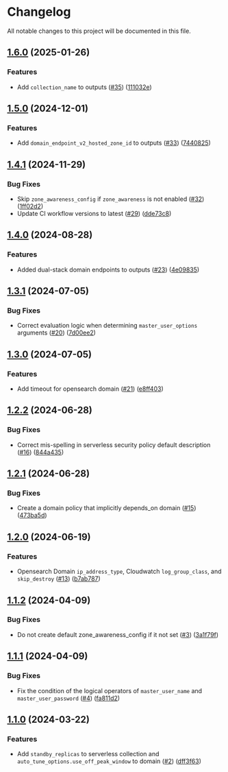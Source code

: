 # Changelog

All notable changes to this project will be documented in this file.

## [1.6.0](https://github.com/terraform-aws-modules/terraform-aws-opensearch/compare/v1.5.0...v1.6.0) (2025-01-26)


### Features

* Add `collection_name` to outputs ([#35](https://github.com/terraform-aws-modules/terraform-aws-opensearch/issues/35)) ([111032e](https://github.com/terraform-aws-modules/terraform-aws-opensearch/commit/111032e0f468b0201776a72dbe32e39c35e5ab1b))

## [1.5.0](https://github.com/terraform-aws-modules/terraform-aws-opensearch/compare/v1.4.1...v1.5.0) (2024-12-01)


### Features

* Add `domain_endpoint_v2_hosted_zone_id` to outputs ([#33](https://github.com/terraform-aws-modules/terraform-aws-opensearch/issues/33)) ([7440825](https://github.com/terraform-aws-modules/terraform-aws-opensearch/commit/744082557409584374db15bc1d71f412dbcd21e4))

## [1.4.1](https://github.com/terraform-aws-modules/terraform-aws-opensearch/compare/v1.4.0...v1.4.1) (2024-11-29)


### Bug Fixes

* Skip `zone_awareness_config` if `zone_awareness` is not enabled ([#32](https://github.com/terraform-aws-modules/terraform-aws-opensearch/issues/32)) ([1ff02d2](https://github.com/terraform-aws-modules/terraform-aws-opensearch/commit/1ff02d2ffd1feae6afdf85a4c493e5cd2acff014))
* Update CI workflow versions to latest ([#29](https://github.com/terraform-aws-modules/terraform-aws-opensearch/issues/29)) ([dde73c8](https://github.com/terraform-aws-modules/terraform-aws-opensearch/commit/dde73c841f48467127ba2beef49bd2c6d9728853))

## [1.4.0](https://github.com/terraform-aws-modules/terraform-aws-opensearch/compare/v1.3.1...v1.4.0) (2024-08-28)


### Features

* Added dual-stack domain endpoints to outputs ([#23](https://github.com/terraform-aws-modules/terraform-aws-opensearch/issues/23)) ([4e09835](https://github.com/terraform-aws-modules/terraform-aws-opensearch/commit/4e098353df20c1d1768e4126c832a7d7fb8b7adb))

## [1.3.1](https://github.com/terraform-aws-modules/terraform-aws-opensearch/compare/v1.3.0...v1.3.1) (2024-07-05)


### Bug Fixes

* Correct evaluation logic when determining `master_user_options` arguments ([#20](https://github.com/terraform-aws-modules/terraform-aws-opensearch/issues/20)) ([7d00ee2](https://github.com/terraform-aws-modules/terraform-aws-opensearch/commit/7d00ee201b66be008bd64a7ca520055e573a7194))

## [1.3.0](https://github.com/terraform-aws-modules/terraform-aws-opensearch/compare/v1.2.2...v1.3.0) (2024-07-05)


### Features

* Add timeout for opensearch domain ([#21](https://github.com/terraform-aws-modules/terraform-aws-opensearch/issues/21)) ([e8ff403](https://github.com/terraform-aws-modules/terraform-aws-opensearch/commit/e8ff403c1d05416f5f93156c89cd2026767ee5da))

## [1.2.2](https://github.com/terraform-aws-modules/terraform-aws-opensearch/compare/v1.2.1...v1.2.2) (2024-06-28)


### Bug Fixes

* Correct mis-spelling in serverless security policy default description ([#16](https://github.com/terraform-aws-modules/terraform-aws-opensearch/issues/16)) ([844a435](https://github.com/terraform-aws-modules/terraform-aws-opensearch/commit/844a4354734c7f3f74e412aa001844955d1031e6))

## [1.2.1](https://github.com/terraform-aws-modules/terraform-aws-opensearch/compare/v1.2.0...v1.2.1) (2024-06-28)


### Bug Fixes

* Create a domain policy that implicitly depends_on domain ([#15](https://github.com/terraform-aws-modules/terraform-aws-opensearch/issues/15)) ([473ba5d](https://github.com/terraform-aws-modules/terraform-aws-opensearch/commit/473ba5df25e8b1b480c7dc661361b39c2ac8ce6d))

## [1.2.0](https://github.com/terraform-aws-modules/terraform-aws-opensearch/compare/v1.1.2...v1.2.0) (2024-06-19)


### Features

* Opensearch Domain `ip_address_type`, Cloudwatch `log_group_class`, and `skip_destroy` ([#13](https://github.com/terraform-aws-modules/terraform-aws-opensearch/issues/13)) ([b7ab787](https://github.com/terraform-aws-modules/terraform-aws-opensearch/commit/b7ab7872ba8e4508b7e9879fe0608745ce369af0))

## [1.1.2](https://github.com/terraform-aws-modules/terraform-aws-opensearch/compare/v1.1.1...v1.1.2) (2024-04-09)


### Bug Fixes

* Do not create default zone_awareness_config if it not set ([#3](https://github.com/terraform-aws-modules/terraform-aws-opensearch/issues/3)) ([3a1f79f](https://github.com/terraform-aws-modules/terraform-aws-opensearch/commit/3a1f79f1fa06a660091af7fa1843303f47f54c0f))

## [1.1.1](https://github.com/terraform-aws-modules/terraform-aws-opensearch/compare/v1.1.0...v1.1.1) (2024-04-09)


### Bug Fixes

* Fix the condition of the logical operators of `master_user_name` and `master_user_password` ([#4](https://github.com/terraform-aws-modules/terraform-aws-opensearch/issues/4)) ([fa811d2](https://github.com/terraform-aws-modules/terraform-aws-opensearch/commit/fa811d29e80f1658b8af148c8d0697b29fbc6593))

## [1.1.0](https://github.com/terraform-aws-modules/terraform-aws-opensearch/compare/v1.0.0...v1.1.0) (2024-03-22)


### Features

* Add `standby_replicas` to serverless collection and `auto_tune_options.use_off_peak_window` to domain ([#2](https://github.com/terraform-aws-modules/terraform-aws-opensearch/issues/2)) ([dff3f63](https://github.com/terraform-aws-modules/terraform-aws-opensearch/commit/dff3f6357cbe92f582527267499f82cf90d6027e))
